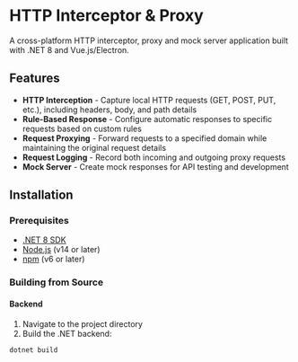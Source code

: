 # HTTP Interceptor & Proxy

A cross-platform HTTP interceptor, proxy and mock server application built with .NET 8 and Vue.js/Electron.

## Features

- **HTTP Interception** - Capture local HTTP requests (GET, POST, PUT, etc.), including headers, body, and path details
- **Rule-Based Response** - Configure automatic responses to specific requests based on custom rules
- **Request Proxying** - Forward requests to a specified domain while maintaining the original request details
- **Request Logging** - Record both incoming and outgoing proxy requests
- **Mock Server** - Create mock responses for API testing and development

## Installation

### Prerequisites

- [.NET 8 SDK](https://dotnet.microsoft.com/download/dotnet/8.0)
- [Node.js](https://nodejs.org/) (v14 or later)
- [npm](https://www.npmjs.com/get-npm) (v6 or later)

### Building from Source

#### Backend

1. Navigate to the project directory
2. Build the .NET backend:

```bash
dotnet build
